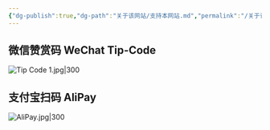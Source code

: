 ```yaml
---
{"dg-publish":true,"dg-path":"关于该网站/支持本网站.md","permalink":"/关于该网站/支持本网站/","dgPassFrontmatter":true,"noteIcon":"","created":"2024-07-07T14:58:06.085+08:00","updated":"2024-07-19T13:00:06.838+08:00"}
---
```



## 微信赞赏码 WeChat Tip-Code

![Tip Code 1.jpg|300](/img/user/%E5%8A%9F%E8%83%BD%E6%80%A7%E6%96%87%E4%BB%B6%E5%A4%B9/%E8%BD%BD%E5%85%A5%E7%9A%84%E5%AA%92%E4%BD%93%E8%B5%84%E6%BA%90/Tip%20Code%201.jpg)


## 支付宝扫码 AliPay

![AliPay.jpg|300](/img/user/%E5%8A%9F%E8%83%BD%E6%80%A7%E6%96%87%E4%BB%B6%E5%A4%B9/%E8%BD%BD%E5%85%A5%E7%9A%84%E5%AA%92%E4%BD%93%E8%B5%84%E6%BA%90/AliPay.jpg)